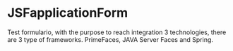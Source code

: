 # JSFapplicationForm
Test formulario, with the purpose to reach integration 3 technologies, there are 3 type of frameworks. PrimeFaces, JAVA Server Faces and Spring. 
